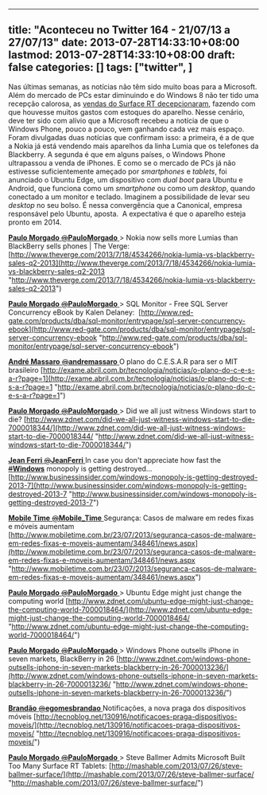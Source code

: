 
---
title: "Aconteceu no Twitter 164 - 21/07/13 a 27/07/13"
date: 2013-07-28T14:33:10+08:00
lastmod: 2013-07-28T14:33:10+08:00
draft: false
categories: []
tags: ["twitter", ]
---


Nas últimas semanas, as notícias não têm sido muito boas para a Microsoft. Além do mercado de PCs estar diminuindo e do Windows 8 não ter tido uma recepção calorosa, as [vendas do Surface RT decepcionaram](/blog/post/2013/07/21/Aconteceu-no-Twitter-163-140713-a-200713.aspx), fazendo com que houvesse muitos gastos com estoques do aparelho. Nesse cenário, deve ter sido com alívio que a Microsoft recebeu a notícia de que o Windows Phone, pouco a pouco, vem ganhando cada vez mais espaço. Foram divulgadas duas notícias que confirmam isso: a primeira, é a de que a Nokia já está vendendo mais aparelhos da linha Lumia que os telefones da Blackberry. A segunda é que em alguns países, o Windows Phone ultrapassou a venda de iPhones. E como se o mercado de PCs já não estivesse suficientemente ameçado por *smartphones* e *tablets*, foi anunciado o Ubuntu Edge, um dispositivo com *dual boot* para Ubuntu e Android, que funciona como um *smartphone* ou como um *desktop*, quando conectado a um monitor e teclado. Imaginem a possibilidade de levar seu *desktop* no seu bolso. É nessa convergência que a Canonical, empresa responsável pelo Ubuntu, aposta.  A expectativa é que o aparelho esteja pronto em 2014.

[**Paulo Morgado** ‏<s>@</s>**PauloMorgado** ](https://twitter.com/PauloMorgado) > Nokia now sells more Lumias than BlackBerry sells phones | The Verge:  [http://www.theverge.com/2013/7/18/4534266/nokia-lumia-vs-blackberry-sales-q2-2013](http://www.theverge.com/2013/7/18/4534266/nokia-lumia-vs-blackberry-sales-q2-2013 "http://www.theverge.com/2013/7/18/4534266/nokia-lumia-vs-blackberry-sales-q2-2013")   

[**Paulo Morgado** ‏<s>@</s>**PauloMorgado** ](https://twitter.com/PauloMorgado) > SQL Monitor - Free SQL Server Concurrency eBook by Kalen Delaney:  [http://www.red-gate.com/products/dba/sql-monitor/entrypage/sql-server-concurrency-ebook](http://www.red-gate.com/products/dba/sql-monitor/entrypage/sql-server-concurrency-ebook "http://www.red-gate.com/products/dba/sql-monitor/entrypage/sql-server-concurrency-ebook")   

[**André Massaro** ‏<s>@</s>**andremassaro** ](https://twitter.com/andremassaro) O plano do C.E.S.A.R para ser o MIT brasileiro [http://exame.abril.com.br/tecnologia/noticias/o-plano-do-c-e-s-a-r?page=1](http://exame.abril.com.br/tecnologia/noticias/o-plano-do-c-e-s-a-r?page=1 "http://exame.abril.com.br/tecnologia/noticias/o-plano-do-c-e-s-a-r?page=1")   

[**Paulo Morgado** ‏<s>@</s>**PauloMorgado** ](https://twitter.com/PauloMorgado) > Did we all just witness Windows start to die? [http://www.zdnet.com/did-we-all-just-witness-windows-start-to-die-7000018344/](http://www.zdnet.com/did-we-all-just-witness-windows-start-to-die-7000018344/ "http://www.zdnet.com/did-we-all-just-witness-windows-start-to-die-7000018344/")   

[**Jean Ferri** ‏<s>@</s>**JeanFerri** ](https://twitter.com/JeanFerri) In case you don't appreciate how fast the [<s>#</s>**Windows**](https://twitter.com/search?q=%23Windows&src=hash) monopoly is getting destroyed… [http://www.businessinsider.com/windows-monopoly-is-getting-destroyed-2013-7](http://www.businessinsider.com/windows-monopoly-is-getting-destroyed-2013-7 "http://www.businessinsider.com/windows-monopoly-is-getting-destroyed-2013-7")   

[**Mobile Time** ‏<s>@</s>**Mobile_Time** ](https://twitter.com/Mobile_Time) Segurança: Casos de malware em redes fixas e móveis aumentam  [http://www.mobiletime.com.br/23/07/2013/seguranca-casos-de-malware-em-redes-fixas-e-moveis-aumentam/348461/news.aspx](http://www.mobiletime.com.br/23/07/2013/seguranca-casos-de-malware-em-redes-fixas-e-moveis-aumentam/348461/news.aspx "http://www.mobiletime.com.br/23/07/2013/seguranca-casos-de-malware-em-redes-fixas-e-moveis-aumentam/348461/news.aspx")   

[**Paulo Morgado** ‏<s>@</s>**PauloMorgado** ](https://twitter.com/PauloMorgado) > Ubuntu Edge might just change the computing world [http://www.zdnet.com/ubuntu-edge-might-just-change-the-computing-world-7000018464/](http://www.zdnet.com/ubuntu-edge-might-just-change-the-computing-world-7000018464/ "http://www.zdnet.com/ubuntu-edge-might-just-change-the-computing-world-7000018464/")   

[**Paulo Morgado** ‏<s>@</s>**PauloMorgado** ](https://twitter.com/PauloMorgado) > Windows Phone outsells iPhone in seven markets, BlackBerry in 26 [http://www.zdnet.com/windows-phone-outsells-iphone-in-seven-markets-blackberry-in-26-7000013236/](http://www.zdnet.com/windows-phone-outsells-iphone-in-seven-markets-blackberry-in-26-7000013236/ "http://www.zdnet.com/windows-phone-outsells-iphone-in-seven-markets-blackberry-in-26-7000013236/")   

[**Brandão** ‏<s>@</s>**egomesbrandao** ](https://twitter.com/egomesbrandao) Notificações, a nova praga dos dispositivos móveis [http://tecnoblog.net/130916/notificacoes-praga-dispositivos-moveis/](http://tecnoblog.net/130916/notificacoes-praga-dispositivos-moveis/ "http://tecnoblog.net/130916/notificacoes-praga-dispositivos-moveis/")   

[**Paulo Morgado** ‏<s>@</s>**PauloMorgado** ](https://twitter.com/PauloMorgado) > Steve Ballmer Admits Microsoft Built Too Many Surface RT Tablets: [http://mashable.com/2013/07/26/steve-ballmer-surface/](http://mashable.com/2013/07/26/steve-ballmer-surface/ "http://mashable.com/2013/07/26/steve-ballmer-surface/")

